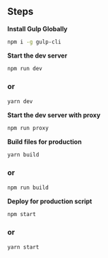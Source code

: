 
## Steps

**Install Gulp Globally**
```bash
npm i -g gulp-cli
```

**Start the dev server**
```bash
npm run dev
```
### or
```bash
yarn dev
```

**Start the dev server with proxy**
```bash
npm run proxy
```

**Build files for production**
```bash
yarn build
```
### or

```bash
npm run build
```

**Deploy for production script**
```bash
npm start
```
### or
```bash
yarn start
```
